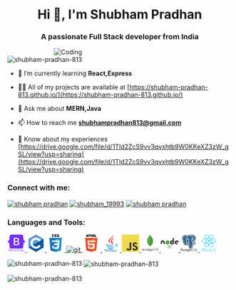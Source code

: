 
<h1 align="center">Hi 👋, I'm Shubham Pradhan</h1>
<h3 align="center">A passionate Full Stack developer from India</h3>
<img align="right" alt="Coding" width="400" src="https://cdn.dribbble.com/users/1162077/screenshots/3848914/programmer.gif">



<p align="left"> <img src="https://komarev.com/ghpvc/?username=shubham-pradhan-813&label=Profile%20views&color=0e75b6&style=flat" alt="shubham-pradhan-813" /> </p>

- 🌱 I’m currently learning **React,Express**

- 👨‍💻 All of my projects are available at [https://shubham-pradhan-813.github.io/](https://shubham-pradhan-813.github.io/)

- 💬 Ask me about **MERN,Java**

- 📫 How to reach me **shubhampradhan813@gmail.com**

- 📄 Know about my experiences [https://drive.google.com/file/d/1TId2ZcS9vv3qvxhtb9W0KKeXZ3zW_gSL/view?usp=sharing](https://drive.google.com/file/d/1TId2ZcS9vv3qvxhtb9W0KKeXZ3zW_gSL/view?usp=sharing)

<h3 align="left">Connect with me:</h3>
<p align="left">
<a href="https://linkedin.com/in/shubham pradhan" target="blank"><img align="center" src="https://raw.githubusercontent.com/rahuldkjain/github-profile-readme-generator/master/src/images/icons/Social/linked-in-alt.svg" alt="shubham pradhan" height="30" width="40" /></a>
<a href="https://instagram.com/shubham_19993" target="blank"><img align="center" src="https://raw.githubusercontent.com/rahuldkjain/github-profile-readme-generator/master/src/images/icons/Social/instagram.svg" alt="shubham_19993" height="30" width="40" /></a>
<a href="https://www.youtube.com/c/shubham pradhan" target="blank"><img align="center" src="https://raw.githubusercontent.com/rahuldkjain/github-profile-readme-generator/master/src/images/icons/Social/youtube.svg" alt="shubham pradhan" height="30" width="40" /></a>
</p>

<h3 align="left">Languages and Tools:</h3>
<p align="left"> <a href="https://getbootstrap.com" target="_blank" rel="noreferrer"> <img src="https://raw.githubusercontent.com/devicons/devicon/master/icons/bootstrap/bootstrap-plain-wordmark.svg" alt="bootstrap" width="40" height="40"/> </a> <a href="https://www.cprogramming.com/" target="_blank" rel="noreferrer"> <img src="https://raw.githubusercontent.com/devicons/devicon/master/icons/c/c-original.svg" alt="c" width="40" height="40"/> </a> <a href="https://www.w3schools.com/css/" target="_blank" rel="noreferrer"> <img src="https://raw.githubusercontent.com/devicons/devicon/master/icons/css3/css3-original-wordmark.svg" alt="css3" width="40" height="40"/> </a> <a href="https://git-scm.com/" target="_blank" rel="noreferrer"> <img src="https://www.vectorlogo.zone/logos/git-scm/git-scm-icon.svg" alt="git" width="40" height="40"/> </a> <a href="https://www.w3.org/html/" target="_blank" rel="noreferrer"> <img src="https://raw.githubusercontent.com/devicons/devicon/master/icons/html5/html5-original-wordmark.svg" alt="html5" width="40" height="40"/> </a> <a href="https://www.java.com" target="_blank" rel="noreferrer"> <img src="https://raw.githubusercontent.com/devicons/devicon/master/icons/java/java-original.svg" alt="java" width="40" height="40"/> </a> <a href="https://developer.mozilla.org/en-US/docs/Web/JavaScript" target="_blank" rel="noreferrer"> <img src="https://raw.githubusercontent.com/devicons/devicon/master/icons/javascript/javascript-original.svg" alt="javascript" width="40" height="40"/> </a> <a href="https://www.mongodb.com/" target="_blank" rel="noreferrer"> <img src="https://raw.githubusercontent.com/devicons/devicon/master/icons/mongodb/mongodb-original-wordmark.svg" alt="mongodb" width="40" height="40"/> </a> <a href="https://nodejs.org" target="_blank" rel="noreferrer"> <img src="https://raw.githubusercontent.com/devicons/devicon/master/icons/nodejs/nodejs-original-wordmark.svg" alt="nodejs" width="40" height="40"/> </a> <a href="https://www.postgresql.org" target="_blank" rel="noreferrer"> <img src="https://raw.githubusercontent.com/devicons/devicon/master/icons/postgresql/postgresql-original-wordmark.svg" alt="postgresql" width="40" height="40"/> </a> <a href="https://reactjs.org/" target="_blank" rel="noreferrer"> <img src="https://raw.githubusercontent.com/devicons/devicon/master/icons/react/react-original-wordmark.svg" alt="react" width="40" height="40"/> </a> </p>

<p><img align="left" src="https://github-readme-stats.vercel.app/api/top-langs?username=shubham-pradhan-813&show_icons=true&locale=en&layout=compact" alt="shubham-pradhan-813" /></p>

<p>&nbsp;<img align="center" src="https://github-readme-stats.vercel.app/api?username=shubham-pradhan-813&show_icons=true&locale=en" alt="shubham-pradhan-813" /></p>

<p><img align="center" src="https://github-readme-streak-stats.herokuapp.com/?user=shubham-pradhan-813&" alt="shubham-pradhan-813" /></p>
